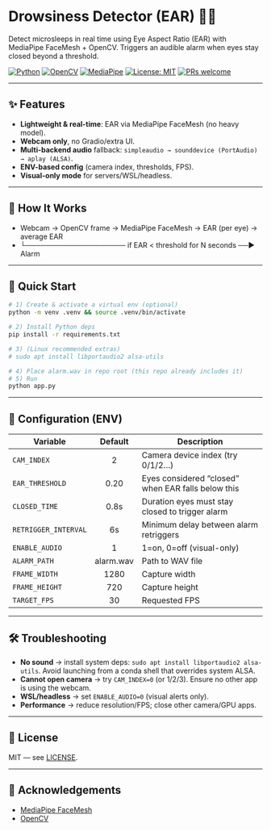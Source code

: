 # Drowsiness Detector (EAR) 👀🔔
<!-- PROJECT TAGLINE -->
Detect microsleeps in real time using Eye Aspect Ratio (EAR) with MediaPipe FaceMesh + OpenCV. Triggers an audible alarm when eyes stay closed beyond a threshold.

<!-- BADGES -->
[![Python](https://img.shields.io/badge/Python-3.9%2B-blue.svg)](#)
[![OpenCV](https://img.shields.io/badge/OpenCV-4.8%2B-orange.svg)](#)
[![MediaPipe](https://img.shields.io/badge/MediaPipe-0.10%2B-green.svg)](#)
[![License: MIT](https://img.shields.io/badge/License-MIT-yellow.svg)](LICENSE)
[![PRs welcome](https://img.shields.io/badge/PRs-welcome-brightgreen.svg)](#contributing)
<!-- Optional CI badge:
[![CI](https://github.com/<USER>/<REPO>/actions/workflows/ci.yml/badge.svg)](https://github.com/<USER>/<REPO>/actions) -->

---


## ✨ Features
- **Lightweight & real-time**: EAR via MediaPipe FaceMesh (no heavy model).
- **Webcam only**, no Gradio/extra UI.
- **Multi-backend audio** fallback: `simpleaudio → sounddevice (PortAudio) → aplay (ALSA)`.
- **ENV-based config** (camera index, thresholds, FPS).
- **Visual-only mode** for servers/WSL/headless.

---

## 🧩 How It Works
- Webcam → OpenCV frame → MediaPipe FaceMesh → EAR (per eye) → average EAR
- └──────────────────── if EAR < threshold for N seconds ──► Alarm


---

## 🚀 Quick Start
```bash
# 1) Create & activate a virtual env (optional)
python -m venv .venv && source .venv/bin/activate

# 2) Install Python deps
pip install -r requirements.txt

# 3) (Linux recommended extras)
# sudo apt install libportaudio2 alsa-utils

# 4) Place alarm.wav in repo root (this repo already includes it)
# 5) Run
python app.py
```
---
## 🚀 Configuration (ENV)

| Variable             |  Default  | Description                                        |
| -------------------- | :-------: | -------------------------------------------------- |
| `CAM_INDEX`          |     2     | Camera device index (try 0/1/2…)                   |
| `EAR_THRESHOLD`      |    0.20   | Eyes considered “closed” when EAR falls below this |
| `CLOSED_TIME`        |    0.8s   | Duration eyes must stay closed to trigger alarm    |
| `RETRIGGER_INTERVAL` |     6s    | Minimum delay between alarm retriggers             |
| `ENABLE_AUDIO`       |     1     | 1=on, 0=off (visual-only)                          |
| `ALARM_PATH`         | alarm.wav | Path to WAV file                                   |
| `FRAME_WIDTH`        |    1280   | Capture width                                      |
| `FRAME_HEIGHT`       |    720    | Capture height                                     |
| `TARGET_FPS`         |     30    | Requested FPS                                      |

---

## 🛠 Troubleshooting
- **No sound** → install system deps: `sudo apt install libportaudio2 alsa-utils`. Avoid launching from a conda shell that overrides system ALSA.
- **Cannot open camera** → try `CAM_INDEX=0` (or 1/2/3). Ensure no other app is using the webcam.
- **WSL/headless** → set `ENABLE_AUDIO=0` (visual alerts only).
- **Performance** → reduce resolution/FPS; close other camera/GPU apps.

---


## 📜 License
MIT — see [LICENSE](LICENSE).

---

## 🙌 Acknowledgements
- [MediaPipe FaceMesh](https://developers.google.com/mediapipe)
- [OpenCV](https://opencv.org/)



